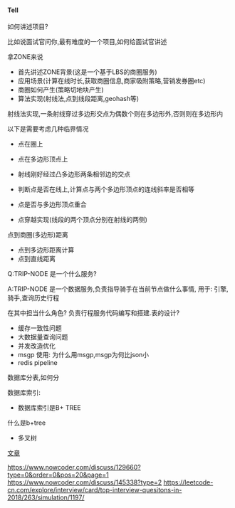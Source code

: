 #### Tell

如何讲述项目?


比如说面试官问你,最有难度的一个项目,如何给面试官讲述



拿ZONE来说


* 首先讲述ZONE背景(这是一个基于LBS的商圈服务)
* 应用场景(计算在线时长,获取商圈信息,商家吸附策略,营销发券圈etc)
* 商圈如何产生(策略切地块产生)
* 算法实现(射线法,点到线段距离,geohash等)



射线法实现,一条射线穿过多边形交点为偶数个则在多边形外,否则则在多边形内

以下是需要考虑几种临界情况

* 点在圈上
* 点在多边形顶点上
* 射线刚好经过凸多边形两条相邻边的交点


* 判断点是否在线上,计算点与两个多边形顶点的连线斜率是否相等
* 点是否与多边形顶点重合
* 点穿越实现(线段的两个顶点分别在射线的两侧)




点到商圈(多边形)距离

* 点到多边形距离计算
* 点到直线距离

Q:TRIP-NODE 是一个什么服务?

A:TRIP-NODE 是一个数据服务,负责指导骑手在当前节点做什么事情,
用于: 引擎,骑手,查询历史行程


在其中担当什么角色? 负责行程服务代码编写和搭建.表的设计?



* 缓存一致性问题
* 大数据量查询问题
* 并发改造优化
* msgp 使用: 为什么用msgp,msgp为何比json小
* redis pipeline



数据库分表,如何分

数据库索引:

* 数据库索引是B+ TREE

什么是b+tree
* 多叉树












[文章](https://juejin.im/post/5c63f52a6fb9a049d519ffa1)



https://www.nowcoder.com/discuss/129660?type=0&order=0&pos=20&page=1
https://www.nowcoder.com/discuss/145338?type=2
https://leetcode-cn.com/explore/interview/card/top-interview-quesitons-in-2018/263/simulation/1197/



